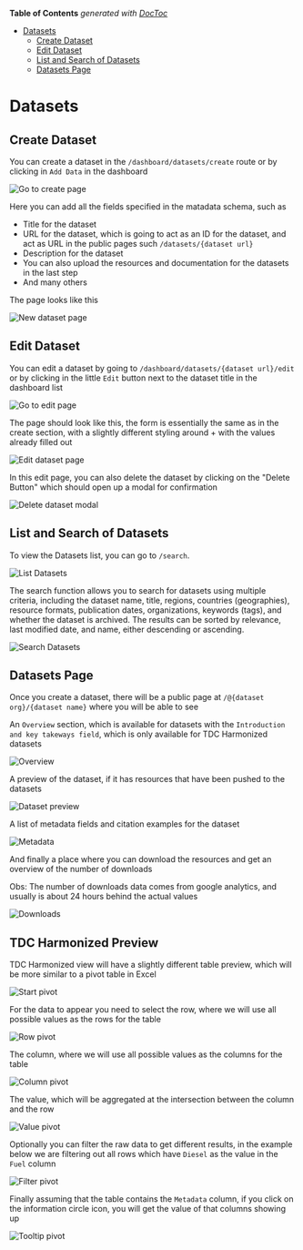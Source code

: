 <!-- START doctoc generated TOC please keep comment here to allow auto update -->
<!-- DON'T EDIT THIS SECTION, INSTEAD RE-RUN doctoc TO UPDATE -->
**Table of Contents**  *generated with [DocToc](https://github.com/thlorenz/doctoc)*

- [Datasets](#datasets)
  - [Create Dataset](#create-dataset)
  - [Edit Dataset](#edit-dataset)
  - [List and Search of Datasets](#list-and-search-of-datasets)
  - [Datasets Page](#datasets-page)

<!-- END doctoc generated TOC please keep comment here to allow auto update -->

# Datasets

## Create Dataset

You can create a dataset in the `/dashboard/datasets/create` route or by clicking in `Add Data` in the dashboard 

![Go to create page](./go_to_create.png)

Here you can add all the fields specified in the matadata schema, such as

- Title for the dataset
- URL for the dataset, which is going to act as an ID for the dataset, and act as URL in the public pages such `/datasets/{dataset url}`
- Description for the dataset
- You can also upload the resources and documentation for the datasets in the last step
- And many others

The page looks like this

![New dataset page](./create_dataset.png)

## Edit Dataset

You can edit a dataset by going to `/dashboard/datasets/{dataset url}/edit` or by clicking in the little `Edit` button next to the dataset title in the dashboard list

![Go to edit page](./go_to_edit.png)

The page should look like this, the form is essentially the same as in the create section, with a slightly different styling around + with the values already filled out

![Edit dataset page](./edit.png)

In this edit page, you can also delete the dataset by clicking on the "Delete Button" which should open up a modal for confirmation

![Delete dataset modal](./delete.png)


## List and Search of Datasets

To view the Datasets list, you can go to `/search`.

![List Datasets](list.png)

The search function allows you to search for datasets using multiple criteria, including the dataset name, title, regions, countries (geographies), resource formats, publication dates, organizations, keywords (tags), and whether the dataset is archived. The results can be sorted by relevance, last modified date, and name, either descending or ascending.

![Search Datasets](search.png)

## Datasets Page

Once you create a dataset, there will be a public page at `/@{dataset org}/{dataset name}` where you will be able to see

An `Overview` section, which is available for datasets with the `Introduction and key takeways field`, which is only available for TDC Harmonized datasets


![Overview](overview.png)

A preview of the dataset, if it has resources that have been pushed to the datasets

![Dataset preview](preview.png)

A list of metadata fields and citation examples for the dataset

![Metadata](metadata.png)

And finally a place where you can download the resources and get an overview of the number of downloads

Obs: The number of downloads data comes from google analytics, and usually is about 24 hours behind the actual values

![Downloads](downloads.png)

## TDC Harmonized Preview

TDC Harmonized view will have a slightly different table preview, which will be more similar to a pivot table in Excel

![Start pivot](pivot_start.png)

For the data to appear you need to select the row, where we will use all possible values as the rows for the table

![Row pivot](row_pivot.png)

The column, where we will use all possible values as the columns for the table

![Column pivot](column_pivot.png)

The value, which will be aggregated at the intersection between the column and the row

![Value pivot](value_pivot.png)

Optionally you can filter the raw data to get different results, in the example below we are filtering out all rows which have `Diesel` as the value in the `Fuel` column

![Filter pivot](filter_pivot.png)

Finally assuming that the table contains the `Metadata` column, if you click on the information circle icon, you will get the value of that columns showing up

![Tooltip pivot](tooltip_metadata.png)
